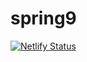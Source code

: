 # spring9
[![Netlify Status](https://api.netlify.com/api/v1/badges/486651aa-9c41-4eb8-8aa1-d6f30ce81389/deploy-status)](https://app.netlify.com/sites/rupang/deploys)